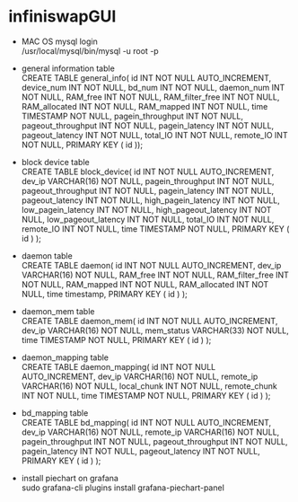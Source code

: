 # infiniswapGUI
* MAC OS mysql login <br>
/usr/local/mysql/bin/mysql -u root -p

* general information table <br>
CREATE TABLE general_info( id INT NOT NULL AUTO_INCREMENT, device_num INT NOT NULL, bd_num INT NOT NULL, daemon_num INT NOT NULL, RAM_free INT NOT NULL, RAM_filter_free INT NOT NULL, RAM_allocated INT NOT NULL, RAM_mapped INT NOT NULL, time TIMESTAMP NOT NULL, pagein_throughput INT NOT NULL, pageout_throughput INT NOT NULL, pagein_latency INT NOT NULL, pageout_latency INT NOT NULL, total_IO INT NOT NULL, remote_IO INT NOT NULL, PRIMARY KEY ( id ));


* block device table <br>
CREATE TABLE block_device(  id INT NOT NULL AUTO_INCREMENT, dev_ip VARCHAR(16) NOT NULL, pagein_throughput INT NOT NULL, pageout_throughput INT NOT NULL, pagein_latency INT NOT NULL, pageout_latency INT NOT NULL, high_pagein_latency INT NOT NULL, low_pagein_latency INT NOT NULL, high_pageout_latency INT NOT NULL, low_pageout_latency INT NOT NULL, total_IO INT NOT NULL, remote_IO INT NOT NULL, time TIMESTAMP NOT NULL, PRIMARY KEY ( id ) );

* daemon table <br>
CREATE TABLE daemon(  id INT NOT NULL AUTO_INCREMENT, dev_ip VARCHAR(16) NOT NULL, RAM_free INT NOT NULL, RAM_filter_free INT NOT NULL, RAM_mapped INT NOT NULL, RAM_allocated INT NOT NULL, time timestamp, PRIMARY KEY ( id ) );

* daemon_mem table <br>
CREATE TABLE daemon_mem( id INT NOT NULL AUTO_INCREMENT, dev_ip VARCHAR(16) NOT NULL, mem_status VARCHAR(33) NOT NULL, time TIMESTAMP NOT NULL, PRIMARY KEY ( id ) );

* daemon_mapping table <br>
CREATE TABLE daemon_mapping( id INT NOT NULL AUTO_INCREMENT, dev_ip VARCHAR(16) NOT NULL, remote_ip VARCHAR(16) NOT NULL, local_chunk INT NOT NULL, remote_chunk INT NOT NULL, time TIMESTAMP NOT NULL, PRIMARY KEY ( id ) );

* bd_mapping table <br>
CREATE TABLE bd_mapping( id INT NOT NULL AUTO_INCREMENT, dev_ip VARCHAR(16) NOT NULL, remote_ip VARCHAR(16) NOT NULL, pagein_throughput INT NOT NULL, pageout_throughput INT NOT NULL, pagein_latency INT NOT NULL, pageout_latency INT NOT NULL, PRIMARY KEY ( id ) );

* install piechart on grafana <br>
sudo grafana-cli plugins install grafana-piechart-panel